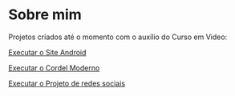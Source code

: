# Sobre mim

 Projetos criados até o momento com o auxílio do Curso em Video:

 <a href="https://wesley-rod.github.io/projetos-expostos/site-android/index.html"> Executar o Site Android </a>

 <a href="https://wesley-rod.github.io/projetos-expostos/cordel-moderno/index.html"> Executar o Cordel Moderno </a>

<a href="https://wesley-rod.github.io/projetos-expostos/projeto-social/index.html"> Executar o Projeto de redes sociais </a>

